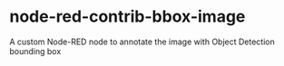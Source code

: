 # node-red-contrib-bbox-image
A custom Node-RED node to annotate the image with Object Detection bounding box
